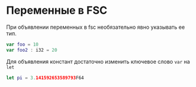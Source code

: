 # Переменные в FSC

При объявлении переменных в fsc необязательно явно указывать ее тип.

```swift
var foo = 10
var foo2 : i32 = 20
```

Для объявления констант достаточно изменить ключевое слово  <code class="language-Swift">var</code>
на  <code class="language-Swift">let</code>

```swift
let pi = 3.141592653589793F64
```
